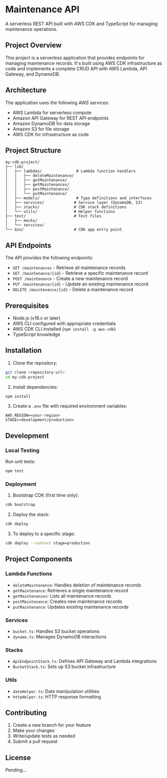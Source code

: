# Maintenance API

A serverless REST API built with AWS CDK and TypeScript for managing maintenance operations.

## Project Overview

This project is a serverless application that provides endpoints for managing maintenance records. It's built using AWS CDK infrastructure as code and implements a complete CRUD API with AWS Lambda, API Gateway, and DynamoDB.

## Architecture

The application uses the following AWS services:
- AWS Lambda for serverless compute
- Amazon API Gateway for REST API endpoints
- Amazon DynamoDB for data storage
- Amazon S3 for file storage
- AWS CDK for infrastructure as code

## Project Structure

```
my-cdk-project/
├── lib/
│   ├── lambdas/               # Lambda function handlers
│   │   ├── deleteMaintenance/
│   │   ├── getMaintenance/
│   │   ├── getMaintenances/
│   │   ├── postMaintenance/
│   │   └── putMaintenance/
│   ├── models/                # Type definitions and interfaces
│   ├── services/             # Service layer (DynamoDB, S3)
│   ├── stacks/               # CDK stack definitions
│   └── utils/                # Helper functions
├── test/                     # Test files
│   ├── mocks/
│   └── services/
└── bin/                      # CDK app entry point
```

## API Endpoints

The API provides the following endpoints:

- `GET /maintenances` - Retrieve all maintenance records
- `GET /maintenance/{id}` - Retrieve a specific maintenance record
- `POST /maintenance` - Create a new maintenance record
- `PUT /maintenance/{id}` - Update an existing maintenance record
- `DELETE /maintenance/{id}` - Delete a maintenance record

## Prerequisites

- Node.js (v18.x or later)
- AWS CLI configured with appropriate credentials
- AWS CDK CLI installed (`npm install -g aws-cdk`)
- TypeScript knowledge

## Installation

1. Clone the repository:
```bash
git clone <repository-url>
cd my-cdk-project
```

2. Install dependencies:
```bash
npm install
```

3. Create a `.env` file with required environment variables:
```
AWS_REGION=<your-region>
STAGE=<development/production>
```

## Development

### Local Testing

Run unit tests:
```bash
npm test
```

### Deployment

1. Bootstrap CDK (first time only):
```bash
cdk bootstrap
```

2. Deploy the stack:
```bash
cdk deploy
```

3. To deploy to a specific stage:
```bash
cdk deploy --context stage=production
```

## Project Components

### Lambda Functions
- `deleteMaintenance`: Handles deletion of maintenance records
- `getMaintenance`: Retrieves a single maintenance record
- `getMaintenances`: Lists all maintenance records
- `postMaintenance`: Creates new maintenance records
- `putMaintenance`: Updates existing maintenance records

### Services
- `bucket.ts`: Handles S3 bucket operations
- `dynamo.ts`: Manages DynamoDB interactions

### Stacks
- `ApiEndpointStack.ts`: Defines API Gateway and Lambda integrations
- `BucketStack.ts`: Sets up S3 bucket infrastructure

### Utils
- `dateHelper.ts`: Date manipulation utilities
- `httpHelper.ts`: HTTP response formatting

## Contributing

1. Create a new branch for your feature
2. Make your changes
3. Write/update tests as needed
4. Submit a pull request

## License

Pending...
